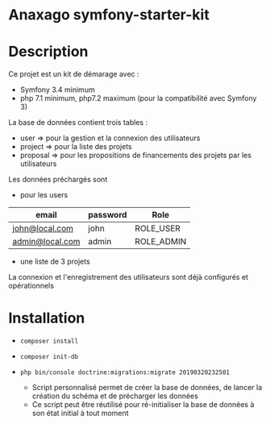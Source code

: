 Anaxago symfony-starter-kit
===================

# Description

Ce projet est un kit de démarage avec :
- Symfony 3.4 minimum
- php 7.1 minimum, php7.2 maximum (pour la compatibilité avec Symfony 3)

La base de données contient trois tables :
- user => pour la gestion et la connexion des utilisateurs 
- project => pour la liste des projets
- proposal => pour les propositions de financements des projets par les utilisateurs

Les données préchargés sont
- pour les users 

| email     | password    | Role |
| ----------|-------------|--------|
| john@local.com  | john   | ROLE_USER    |
| admin@local.com | admin | ROLE_ADMIN   | 

 - une liste de 3 projets
 
La connexion et l'enregistrement des utilisateurs sont déjà configurés et opérationnels


# Installation
- ```composer install```
- ```composer init-db ```
- ```php bin/console doctrine:migrations:migrate 20190320232501```

    - Script personnalisé permet de créer la base de données, de lancer la création du schéma et de précharger les données
    - Ce script peut être réutilisé pour ré-initialiser la base de données à son état initial à tout moment
